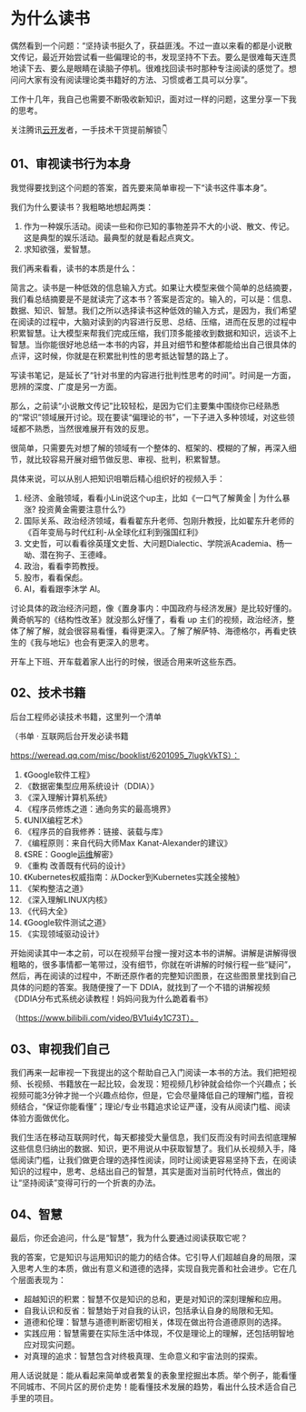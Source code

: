 # 为什么读书



偶然看到一个问题：“坚持读书挺久了，获益匪浅。不过一直以来看的都是小说散文传记，最近开始尝试看一些偏理论的书，发现坚持不下去。要么是很难每天连贯地读下去、要么是眼睛在读脑子停机。很难找回读书时那种专注阅读的感觉了。想问问大家有没有阅读理论类书籍好的方法、习惯或者工具可以分享”。

工作十几年，我自己也需要不断吸收新知识，面对过一样的问题，这里分享一下我的思考。

关注腾讯[云开发](https://cloud.tencent.com/product/tcb?from_column=20065&from=20065)者，一手技术干货提前解锁👇

## **01、审视读书行为本身**

我觉得要找到这个问题的答案，首先要来简单审视一下“读书这件事本身”。

我们为什么要读书？我粗略地想起两类：

1. 作为一种娱乐活动。阅读一些和你已知的事物差异不大的小说、散文、传记。这是典型的娱乐活动。最典型的就是看起点爽文。
2. 求知欲强，爱智慧。

我们再来看看，读书的本质是什么：

简言之。读书是一种低效的信息输入方式。如果让大模型来做个简单的总结摘要，我们看总结摘要是不是就读完了这本书？答案是否定的。输入的，可以是：信息、数据、知识、智慧。我们之所以选择读书这种低效的输入方式，是因为，我们希望在阅读的过程中，大脑对读到的内容进行反思、总结、压缩，进而在反思的过程中积累智慧。让大模型来帮我们完成压缩，我们顶多能接收到数据和知识，远谈不上智慧。当你能很好地总结一本书的内容，并且对细节和整体都能给出自己很具体的点评，这时候，你就是在积累批判性的思考抵达智慧的路上了。

写读书笔记，是延长了“针对书里的内容进行批判性思考的时间”。时间是一方面，思辨的深度、广度是另一方面。

那么，之前读“小说散文传记”比较轻松，是因为它们主要集中围绕你已经熟悉的“常识”领域展开讨论。现在要读“偏理论的书”，一下子进入多种领域，对这些领域都不熟悉，当然很难展开有效的反思。

很简单，只需要先对想了解的领域有一个整体的、框架的、模糊的了解，再深入细节，就比较容易开展对细节做反思、审视、批判，积累智慧。

具体来说，可以从别人把知识咀嚼后精心组织好的视频入手：

1. 经济、金融领域，看看小Lin说这个up主，比如《一口气了解黄金 | 为什么暴涨? 投资黄金需要注意什么?》
2. 国际关系、政治经济领域，看看翟东升老师、包刚升教授，比如翟东升老师的《百年变局与时代红利-从全球化红利到强国红利》
3. 文史哲，可以看看徐英瑾文史哲、大问题Dialectic、学院派Academia、杨一呦、潜在狗子、王德峰。
4. 政治，看看李筠教授。
5. 股市，看看保彪。
6. AI，看看跟李沐学 AI。

讨论具体的政治经济问题，像《置身事内：中国政府与经济发展》是比较好懂的。黄奇帆写的《结构性改革》就没那么好懂了，看看 up 主们的视频，政治经济，整体了解了解，就会很容易看懂，看得更深入。了解了解萨特、海德格尔，再看史铁生的《我与地坛》也会有更深入的思考。

开车上下班、开车载着家人出行的时候，很适合用来听这些东西。

## **02、技术书籍**

后台工程师必读技术书籍，这里列一个清单

（书单 · 互联网后台开发必读书籍

https://weread.qq.com/misc/booklist/6201095_7lugkVkTS）：

1. 《Google软件工程》
2. 《数据密集型应用系统设计（DDIA）》
3. 《深入理解计算机系统》
4. 《程序员修炼之道：通向务实的最高境界》
5. 《UNIX编程艺术》
6. 《程序员的自我修养：链接、装载与库》
7. 《编程原则：来自代码大师Max Kanat-Alexander的建议》
8. 《SRE：Google[运维](https://cloud.tencent.com/solution/operation?from_column=20065&from=20065)解密》
9. 《重构 改善既有代码的设计》
10. 《Kubernetes权威指南：从Docker到Kubernetes实践全接触》
11. 《架构整洁之道》
12. 《深入理解LINUX内核》
13. 《代码大全》
14. 《Google软件测试之道》
15. 《实现领域驱动设计》

开始阅读其中一本之前，可以在视频平台搜一搜对这本书的讲解。讲解是讲解得很粗略的，很多事情都一笔带过，没有细节，你就在听讲解的时候行程一些“疑问”，然后，再在阅读的过程中，不断还原作者的完整知识图景，在这些图景里找到自己具体的问题的答案。我随便搜了一下 DDIA，就找到了一个不错的讲解视频《DDIA分布式系统必读教程！妈妈问我为什么跪着看书》

（https://www.bilibili.com/video/BV1ui4y1C73T）。

## **03、审视我们自己**

我们再来一起审视一下我提出的这个帮助自己入门阅读一本书的方法。我们把短视频、长视频、书籍放在一起比较，会发现：短视频几秒钟就会给你一个兴趣点；长视频可能3分钟才抛一个兴趣点给你，但是，它会尽量降低自己的理解门槛，音视频结合，“保证你能看懂”；理论/专业书籍追求论证严谨，没有从阅读门槛、阅读体验方面做优化。

我们生活在移动互联网时代，每天都接受大量信息，我们反而没有时间去彻底理解这些信息归纳出的数据、知识，更不用说从中获取智慧了。我们从长视频入手，降低阅读门槛，让我们做更合理的选择性阅读，同时让阅读更容易坚持下去，在阅读知识的过程中，思考、总结出自己的智慧，其实是面对当前时代特点，做出的让“坚持阅读”变得可行的一个折衷的办法。

## **04、智慧**

最后，你还会追问，什么是“智慧”，我为什么要通过阅读获取它呢？

我的答案，它是知识与运用知识的能力的结合体。它引导人们超越自身的局限，深入思考人生的本质，做出有意义和道德的选择，实现自我完善和社会进步。它在几个层面表现为：

- 超越知识的积累：智慧不仅是知识的总和，更是对知识的深刻理解和应用。
- 自我认识和反省：智慧始于对自我的认识，包括承认自身的局限和无知。
- 道德和伦理：智慧与道德判断密切相关，体现在做出符合道德原则的选择。
- 实践应用：智慧需要在实际生活中体现，不仅是理论上的理解，还包括明智地应对现实问题。
- 对真理的追求：智慧包含对终极真理、生命意义和宇宙法则的探索。

用人话说就是：能从看起来简单或者繁复的表象里挖掘出本质。举个例子，能看懂不同城市、不同片区的房价走势！能看懂技术发展的趋势，看出什么技术适合自己手里的项目。